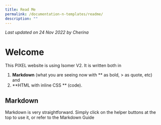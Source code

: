 ```yaml
---
title: Read Me
permalink: /documentation-n-templates/readme/
description: ""
---
```

*Last updated on 24 Nov 2022 by Cherina*
# Welcome
This PIXEL website is using Isomer V2. It is written both in 

1. **Markdown** (what you are seeing now with ** as bold, > as quote, etc) and 
2. **HTML with inline CSS ** (code). 

## Markdown
Markdown is very straightforward. Simply click on the helper buttons at the top to use it, or refer to the Markdown Guide
